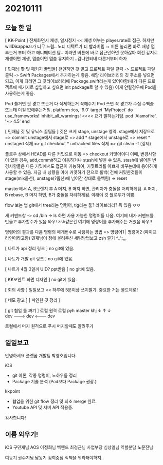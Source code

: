 # 20210111
## 오늘 한 일

[ KK-Point ]
전체화면시 재생, 일시정지 
<< 재생 여부는 player.rate로 접근.
하지만 willDisappear가 너무 느림..  노티 디텍트가 더 빨라버림 ㅠ
버튼 눌리면 바로 재생 멈추는거 부터 하고 애니메이션 탐.. 이러면 버튼에 바로 접근안하면 못하잖아
회전 감지로 재생이면 재생, 멈춤이면 멈춤 유지하기 ..겁나안되네
다른거부터 하자


[ 민재님 팟 및 패키지 꿀팁들]
왠만하면 팟 말고 프로젝트 파일 클릭 -> 프로젝트 파일 클릭 -> Swift Packages에서 추가하는게 좋음.
해당 라이브러리의 깃 주소를 넣으면 되고, 이게 되려면 그 깃라이브러리에 Package.swift라는게 있어야함(내가 다른 프로젝트에 패키지로 삽입하고 싶으면 init package로 할 수 있음)
이게 안될경우에 Pod을 사용하는게 좋음.

Pod 쓸거면 팟 경고 뜨는거 다 삭제하는거 꼭해주기
Pod 쓰면 꼭 경고가 수십 수백줄 뜨는데 이걸 없애주는거임.
platform :ios, '9.0'
target 'MyProject' do
  use_frameworks!
  inhibit_all_warnings!   <<<< 요거 말하는거임.
  pod 'Alamofire', '~> 4.5'
end


[ 민재님 깃 및 유닉스 꿀팁들 ]
깃은 크게
stage, unstage 영역.
stage에서 저장으로 => commit
unstage에서 stage로 => add *
stage에서 unstage로 => reset *
unstaged 삭제 => git checkout *
untracked files 삭제 => git clean -f (강제)

플로우 상에서 HEAD를 다른 커밋으로 이동 => checkout 커밋아이디
이때, 변경사항이 있을 경우, add,commit하고 이동하거나 stash에 넣을 수 있음.
stash에 넣어둔 변경사항들은 다른 커밋에서도 접근이 가능하여, 커밋트리를 이쁘게 바꾸는데에 용이하게 사용할 수 있음.
지금 내 상황을 아에 커밋하기 전으로 롤백( 전에 커밋한것들이 stage(mix옵션), unstage(?옵션)에 넘어간 상태로 롤백됨) => reset

master에서 A, B브랜치 후
A 머지, B 머지 하면, 관리자가 충돌을 처리하게됨.
A 머지, B rebase, B 머지 하면, B가 충돌을 처리하게됨.
이래야 깃 플로우가 이쁨

flow 보는 법
git에서 tree라는 명령어,
tig라는 툴? 라이브러리? 뭐 있음 ㅇㅇ

새 커맨드창 -> cd /bin -> ls 하면 사용 가능한 명령어들 나옴.
여기에 내가 커맨드를 만들고 추가할수가 있음 와우!
zsh같은건 여기에 명령어를 추가해주는 거였음 와우!!

명령어의 결과를 다음 명령의 매개변수로 사용하는 방법 => 명령어1 | 명령어2 (파이프라인이라고함)
민재님이 첨에 올려주신 세팅방법보고 zsh 깔기 ^_^;,,,

[ 나트가 api 정리 링크 ]
no git에 있음.

[ 나트가 개발 git 링크 ]
no git에 있음.

[ 나트가 4월 3일꺼 UID? ppt받음 ]
no git에 있음.

[ KK포인트 화면 디자인 ]
no git에 있음.

[ 회의 사항 ]
일일보고 << 하루에 5분이상 쓰지말기. 중요한 거는 볼드체로!

[ 네모 광고 ]
[ 파인원 깃 정리 ]

[ git 협업 틀 짜기 ]
로컬             원격               로컬
pyh            master            khj
 ↓                  ↑                   ↓   
dev    --->   dev     <---    dev

로컬에서 머지
원격으로 푸시
머지할때도 알려주기



## 일일보고
안녕하세요 플랫폼 개발팀 박영호입니다.

iOS
 - git 이론, 각종 명령어, 노하우들 정리
 - Package 기술 분석 (Pod보다 Package 권장.)
 
 kkpoint
 - 협업을 위한 git flow 정리 및 최초 merge 완료.
 - Youtube API 및 서버 API 적용중.

감사합니다!



## 이름 외우기!
iOS 구민재님
AOS 이정희님
백엔드 최경근님
사업부장 심상일님
역할분담 노문진님

여동기 권수지님
남동기 김희중님
직책을 뭐라해야하지..

